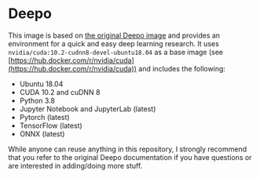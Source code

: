 # Deepo

This image is based on [the original Deepo image](https://github.com/ufoym/deepo) and provides an environment for a quick and easy deep learning research. It uses `nvidia/cuda:10.2-cudnn8-devel-ubuntu18.04` as a base image (see [https://hub.docker.com/r/nvidia/cuda](https://hub.docker.com/r/nvidia/cuda)) and includes the following:
* Ubuntu 18.04
* CUDA 10.2 and cuDNN 8
* Python 3.8
* Jupyter Notebook and JupyterLab (latest)
* Pytorch (latest)
* TensorFlow (latest)
* ONNX (latest)

While anyone can reuse anything in this repository, I strongly recommend that you refer to the original Deepo documentation if you have questions or are interested in adding/doing more stuff.